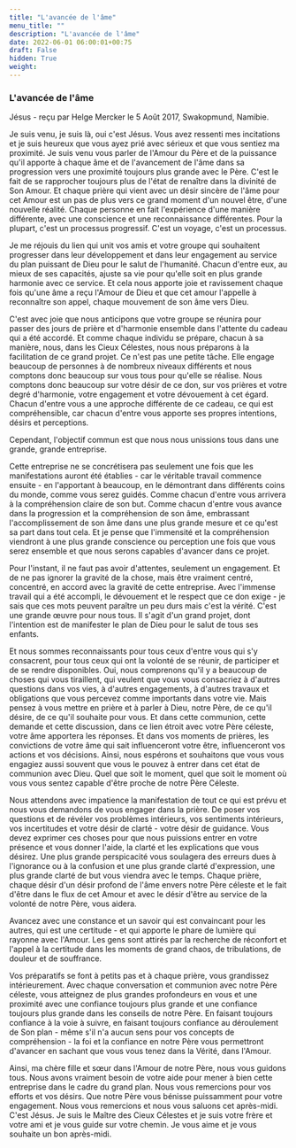 ```yaml
---
title: "L'avancée de l'âme"
menu_title: ""
description: "L'avancée de l'âme"
date: 2022-06-01 06:00:01+00:75
draft: False
hidden: True
weight:
---
```

### L'avancée de l'âme

Jésus - reçu par Helge Mercker le 5 Août 2017, Swakopmund, Namibie.

Je suis venu, je suis là, oui c'est Jésus. Vous avez ressenti mes incitations et je suis heureux que vous ayez prié avec sérieux et que vous sentiez ma proximité. Je suis venu vous parler de l'Amour du Père et de la puissance qu'il apporte à chaque âme et de l'avancement de l'âme dans sa progression vers une proximité toujours plus grande avec le Père. C'est le fait de se rapprocher toujours plus de l'état de renaître dans la divinité de Son Amour. Et chaque prière qui vient avec un désir sincère de l'âme pour cet Amour est un pas de plus vers ce grand moment d'un nouvel être, d'une nouvelle réalité. Chaque personne en fait l'expérience d'une manière différente, avec une conscience et une reconnaissance différentes. Pour la plupart, c'est un processus progressif. C'est un voyage, c'est un processus.

Je me réjouis du lien qui unit vos amis et votre groupe qui souhaitent progresser dans leur développement et dans leur engagement au service du plan puissant de Dieu pour le salut de l'humanité. Chacun d'entre eux, au mieux de ses capacités, ajuste sa vie pour qu'elle soit en plus grande harmonie avec ce service. Et cela nous apporte joie et ravissement chaque fois qu'une âme a reçu l'Amour de Dieu et que cet amour l'appelle à reconnaître son appel, chaque mouvement de son âme vers Dieu.

C'est avec joie que nous anticipons que votre groupe se réunira pour passer des jours de prière et d'harmonie ensemble dans l'attente du cadeau qui a été accordé. Et comme chaque individu se prépare, chacun à sa manière, nous, dans les Cieux Célestes, nous nous préparons à la facilitation de ce grand projet. Ce n'est pas une petite tâche. Elle engage beaucoup de personnes à de nombreux niveaux différents et nous comptons donc beaucoup sur vous tous pour qu'elle se réalise. Nous comptons donc beaucoup sur votre désir de ce don, sur vos prières et votre degré d'harmonie, votre engagement et votre dévouement à cet égard. Chacun d'entre vous a une approche différente de ce cadeau, ce qui est compréhensible, car chacun d'entre vous apporte ses propres intentions, désirs et perceptions. 

Cependant, l'objectif commun est que nous nous unissions tous dans une grande, grande entreprise. 

Cette entreprise ne se concrétisera pas seulement une fois que les manifestations auront été établies - car le véritable travail commence ensuite - en l'apportant à beaucoup, en le démontrant dans différents coins du monde, comme vous serez guidés. Comme chacun d'entre vous arrivera à la compréhension claire de son but. Comme chacun d'entre vous avance dans la progression et la compréhension de son âme, embrassant l'accomplissement de son âme dans une plus grande mesure et ce qu'est sa part dans tout cela. Et je pense que l'immensité et la compréhension viendront à une plus grande conscience ou perception une fois que vous serez ensemble et que nous serons capables d'avancer dans ce projet.

Pour l'instant, il ne faut pas avoir d'attentes, seulement un engagement. Et de ne pas ignorer la gravité de la chose, mais être vraiment centré, concentré, en accord avec la gravité de cette entreprise. Avec l'immense travail qui a été accompli, le dévouement et le respect que ce don exige - je sais que ces mots peuvent paraître un peu durs mais c'est la vérité. C'est une grande œuvre pour nous tous. Il s'agit d'un grand projet, dont l'intention est de manifester le plan de Dieu pour le salut de tous ses enfants.

Et nous sommes reconnaissants pour tous ceux d'entre vous qui s'y consacrent, pour tous ceux qui ont la volonté de se réunir, de participer et de se rendre disponibles. Oui, nous comprenons qu'il y a beaucoup de choses qui vous tiraillent, qui veulent que vous vous consacriez à d'autres questions dans vos vies, à d'autres engagements, à d'autres travaux et obligations que vous percevez comme importants dans votre vie. Mais pensez à vous mettre en prière et à parler à Dieu, notre Père, de ce qu'il désire, de ce qu'il souhaite pour vous. Et dans cette communion, cette demande et cette discussion, dans ce lien étroit avec votre Père céleste, votre âme apportera les réponses. Et dans vos moments de prières, les convictions de votre âme qui sait influenceront votre être, influenceront vos actions et vos décisions. Ainsi, nous espérons et souhaitons que vous vous engagiez aussi souvent que vous le pouvez à entrer dans cet état de communion avec Dieu. Quel que soit le moment, quel que soit le moment où vous vous sentez capable d'être proche de notre Père Céleste.

Nous attendons avec impatience la manifestation de tout ce qui est prévu et nous vous demandons de vous engager dans la prière. De poser vos questions et de révéler vos problèmes intérieurs, vos sentiments intérieurs, vos incertitudes et votre désir de clarté - votre désir de guidance. Vous devez exprimer ces choses pour que nous puissions entrer en votre présence et vous donner l'aide, la clarté et les explications que vous désirez. Une plus grande perspicacité vous soulagera des erreurs dues à l'ignorance ou à la confusion et une plus grande clarté d'expression, une plus grande clarté de but vous viendra avec le temps. Chaque prière, chaque désir d'un désir profond de l'âme envers notre Père céleste et le fait d'être dans le flux de cet Amour et avec le désir d'être au service de la volonté de notre Père, vous aidera.

Avancez avec une constance et un savoir qui est convaincant pour les autres, qui est une certitude - et qui apporte le phare de lumière qui rayonne avec l'Amour. Les gens sont attirés par la recherche de réconfort et l'appel à la certitude dans les moments de grand chaos, de tribulations, de douleur et de souffrance.

Vos préparatifs se font à petits pas et à chaque prière, vous grandissez intérieurement. Avec chaque conversation et communion avec notre Père céleste, vous atteignez de plus grandes profondeurs en vous et une proximité avec une confiance toujours plus grande et une confiance toujours plus grande dans les conseils de notre Père. En faisant toujours confiance à la voie à suivre, en faisant toujours confiance au déroulement de Son plan - même s'il n'a aucun sens pour vos concepts de compréhension - la foi et la confiance en notre Père vous permettront d'avancer en sachant que vous vous tenez dans la Vérité, dans l'Amour.

Ainsi, ma chère fille et sœur dans l'Amour de notre Père, nous vous guidons tous. Nous avons vraiment besoin de votre aide pour mener à bien cette entreprise dans le cadre du grand plan. Nous vous remercions pour vos efforts et vos désirs. Que notre Père vous bénisse puissamment pour votre engagement. Nous vous remercions et nous vous saluons cet après-midi. C'est Jésus. Je suis le Maître des Cieux Célestes et je suis votre frère et votre ami et je vous guide sur votre chemin. Je vous aime et je vous souhaite un bon après-midi.
